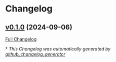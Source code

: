 # Changelog

## [v0.1.0](https://github.com/devlooped/gh-chat/tree/v0.1.0) (2024-09-06)

[Full Changelog](https://github.com/devlooped/gh-chat/compare/e3aad4a7dedc4c798742d0eff4179735bc929d1d...v0.1.0)



\* *This Changelog was automatically generated by [github_changelog_generator](https://github.com/github-changelog-generator/github-changelog-generator)*
